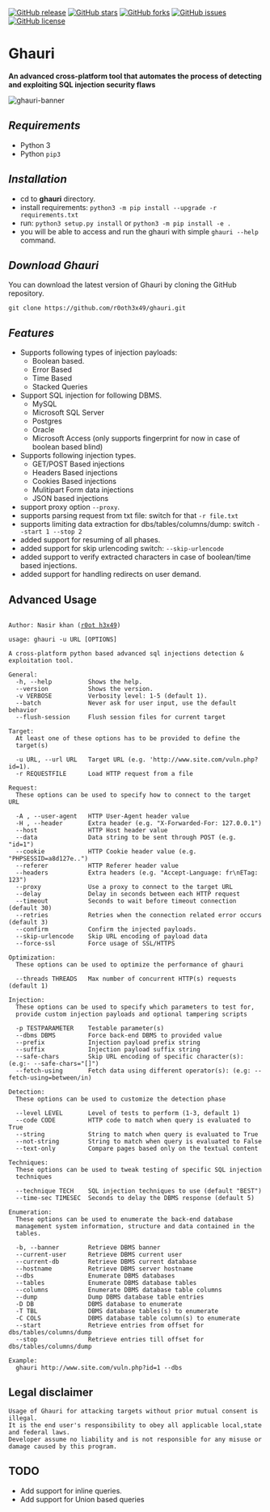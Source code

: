 [![GitHub release](https://img.shields.io/badge/release-v1.1.7-brightgreen?style=flat-square)](https://github.com/r0oth3x49/ghauri/releases/tag/1.1.7)
[![GitHub stars](https://img.shields.io/github/stars/r0oth3x49/ghauri?style=flat-square)](https://github.com/r0oth3x49/ghauri/stargazers)
[![GitHub forks](https://img.shields.io/github/forks/r0oth3x49/ghauri?style=flat-square)](https://github.com/r0oth3x49/ghauri/network)
[![GitHub issues](https://img.shields.io/github/issues/r0oth3x49/ghauri?style=flat-square)](https://github.com/r0oth3x49/ghauri/issues)
[![GitHub license](https://img.shields.io/github/license/r0oth3x49/ghauri?style=flat-square)](https://github.com/r0oth3x49/ghauri/blob/main/LICENSE)


# Ghauri
**An advanced cross-platform tool that automates the process of detecting and exploiting SQL injection security flaws**

![ghauri-banner](https://user-images.githubusercontent.com/11024397/193408429-418a75e0-a070-4491-9f92-5799b2509cdf.PNG)

## ***Requirements***

- Python 3
- Python `pip3`

## ***Installation***

 - cd to **ghauri** directory.
 - install requirements: `python3 -m pip install --upgrade -r requirements.txt`
 - run: `python3 setup.py install` or `python3 -m pip install -e .`
 - you will be able to access and run the ghauri with simple `ghauri --help` command.

## ***Download Ghauri***

You can download the latest version of Ghauri by cloning the GitHub repository.

    git clone https://github.com/r0oth3x49/ghauri.git

## ***Features***
 - Supports following types of injection payloads:
   - Boolean based.
   - Error Based
   - Time Based
   - Stacked Queries
 - Support SQL injection for following DBMS.
   - MySQL
   - Microsoft SQL Server
   - Postgres
   - Oracle
   - Microsoft Access (only supports fingerprint for now in case of boolean based blind)
 - Supports following injection types.
   - GET/POST Based injections
   - Headers Based injections
   - Cookies Based injections
   - Mulitipart Form data injections
   - JSON based injections
 - support proxy option `--proxy`.
 - supports parsing request from txt file: switch for that `-r file.txt`
 - supports limiting data extraction for dbs/tables/columns/dump: switch `--start 1 --stop 2`
 - added support for resuming of all phases.
 - added support for skip urlencoding switch: `--skip-urlencode`
 - added support to verify extracted characters in case of boolean/time based injections.
 - added support for handling redirects on user demand.


## **Advanced Usage**

<pre><code>
Author: Nasir khan (<a href="https://pk.linkedin.com/in/r0oth3x49">r0ot h3x49</a>)

usage: ghauri -u URL [OPTIONS]

A cross-platform python based advanced sql injections detection & exploitation tool.

General:
  -h, --help          Shows the help.
  --version           Shows the version.
  -v VERBOSE          Verbosity level: 1-5 (default 1).
  --batch             Never ask for user input, use the default behavior
  --flush-session     Flush session files for current target

Target:
  At least one of these options has to be provided to define the
  target(s)

  -u URL, --url URL   Target URL (e.g. 'http://www.site.com/vuln.php?id=1).
  -r REQUESTFILE      Load HTTP request from a file

Request:
  These options can be used to specify how to connect to the target URL

  -A , --user-agent   HTTP User-Agent header value
  -H , --header       Extra header (e.g. "X-Forwarded-For: 127.0.0.1")
  --host              HTTP Host header value
  --data              Data string to be sent through POST (e.g. "id=1")
  --cookie            HTTP Cookie header value (e.g. "PHPSESSID=a8d127e..")
  --referer           HTTP Referer header value
  --headers           Extra headers (e.g. "Accept-Language: fr\nETag: 123")
  --proxy             Use a proxy to connect to the target URL
  --delay             Delay in seconds between each HTTP request
  --timeout           Seconds to wait before timeout connection (default 30)
  --retries           Retries when the connection related error occurs (default 3)
  --confirm           Confirm the injected payloads.
  --skip-urlencode    Skip URL encoding of payload data
  --force-ssl         Force usage of SSL/HTTPS

Optimization:
  These options can be used to optimize the performance of ghauri

  --threads THREADS   Max number of concurrent HTTP(s) requests (default 1)

Injection:
  These options can be used to specify which parameters to test for,
  provide custom injection payloads and optional tampering scripts

  -p TESTPARAMETER    Testable parameter(s)
  --dbms DBMS         Force back-end DBMS to provided value
  --prefix            Injection payload prefix string
  --suffix            Injection payload suffix string
  --safe-chars        Skip URL encoding of specific character(s): (e.g:- --safe-chars="[]")
  --fetch-using       Fetch data using different operator(s): (e.g: --fetch-using=between/in)

Detection:
  These options can be used to customize the detection phase

  --level LEVEL       Level of tests to perform (1-3, default 1)
  --code CODE         HTTP code to match when query is evaluated to True
  --string            String to match when query is evaluated to True
  --not-string        String to match when query is evaluated to False
  --text-only         Compare pages based only on the textual content

Techniques:
  These options can be used to tweak testing of specific SQL injection
  techniques

  --technique TECH    SQL injection techniques to use (default "BEST")
  --time-sec TIMESEC  Seconds to delay the DBMS response (default 5)

Enumeration:
  These options can be used to enumerate the back-end database
  management system information, structure and data contained in the
  tables.

  -b, --banner        Retrieve DBMS banner
  --current-user      Retrieve DBMS current user
  --current-db        Retrieve DBMS current database
  --hostname          Retrieve DBMS server hostname
  --dbs               Enumerate DBMS databases
  --tables            Enumerate DBMS database tables
  --columns           Enumerate DBMS database table columns
  --dump              Dump DBMS database table entries
  -D DB               DBMS database to enumerate
  -T TBL              DBMS database tables(s) to enumerate
  -C COLS             DBMS database table column(s) to enumerate
  --start             Retrieve entries from offset for dbs/tables/columns/dump
  --stop              Retrieve entries till offset for dbs/tables/columns/dump

Example:
  ghauri http://www.site.com/vuln.php?id=1 --dbs
</code></pre>


## **Legal disclaimer**

    Usage of Ghauri for attacking targets without prior mutual consent is illegal.
    It is the end user's responsibility to obey all applicable local,state and federal laws. 
    Developer assume no liability and is not responsible for any misuse or damage caused by this program.

## **TODO**
  - Add support for inline queries.
  - Add support for Union based queries

